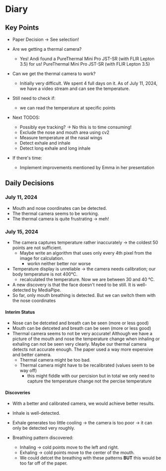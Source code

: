 # Diary

## Key Points
- Paper Decision → See selection!

- Are we getting a thermal camera?
    - Yes! Andi found a PureThermal Mini Pro JST-SR (with FLIR Lepton 3.5) for us! PureThermal Mini Pro JST-SR (with FLIR Lepton 3.5)

- Can we get the thermal camera to work?
    - Initially very difficult. We spent 4 full days on it. As of July 11, 2024, we have a video stream and can see the temperature.

- Still need to check if:
    - we can read the temperature at specific points

- Next TODOS:
    - Possibly eye tracking? -> No this is to time consuming!
    - Exclude the nose and mouth area using cv2
    - Measure temperature at the nasal wings
    - Detect exhale and inhale
    - Detect long exhale and long inhale
- If there's time:
    - Implement improvements mentioned by Emma in her presentation

## Daily Decisions

### July 11, 2024

- Mouth and nose coordinates can be detected. 
- The thermal camera seems to be working.
- The thermal camera is quite frustrating → meh!

### July 15, 2024

- The camera captures temperature rather inaccurately → the coldest 50 points are not sufficient.
    - Maybe write an algorithm that uses only every 4th pixel from the image for calculation.
        - workn neither better nor worse
- Temperature display is unreliable → the camera needs calibration; our body temperature is not 400°C.
    - recalculated the temperature. Now we are between 30 and 40 °C.
- A new discovery is that the face doesn't need to be still. It is well-detected by MediaPipe.
- So far, only mouth breathing is detected. But we can switch them with the nose coordinates    

#### Interim Status
- Nose can be detceted and breath can be seen (more or less good)
- Mouth can be detceted and breath can be seen (more or less good)
- Thermal camera seems to not be very accurate! Although we have a picture of the mouth and nose the temperature change when inhaling or exhaling can not be seen very clearly. Maybe our thermal camera detects not accurate enough. The paper used a way more expensive and better camera.
    - Thermal camera might be too bad.
    - Thermal camera might have to be recalibrated (values seem to be way off)
        - this might fiddle with our percision but in total we only need to capture the temperature change not the percise temperature

#### Discoveries
- With a better and calibrated camera, we would achieve better results.
- Inhale is well-detected.
- Exhale generates too little cooling → the camera is too poor → it can only be detected very roughly.

- Breathing pattern discovered:
    - Inhaling → cold points move to the left and right.
    - Exhaling → cold points move to the center of the mouth.
    - We could detcet the breathing with these patterns **BUT** this would be too far off of the paper.
